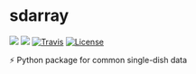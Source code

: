 # sdarray

[![](https://img.shields.io/pypi/v/sdarray.svg?label=PyPI&style=flat-square)](https://pypi.org/pypi/sdarray/)
[![](https://img.shields.io/pypi/pyversions/sdarray.svg?label=Python&color=yellow&style=flat-square)](https://pypi.org/pypi/sdarray/)
[![Travis](https://img.shields.io/travis/sdarray/sdarray/master.svg?label=Travis%20CI&style=flat-square)](https://travis-ci.org/sdarray/sdarray)
[![License](https://img.shields.io/badge/license-MIT-blue.svg?label=License&style=flat-square)](LICENSE)

:zap: Python package for common single-dish data
